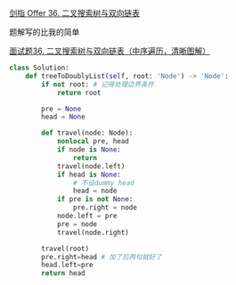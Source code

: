 [剑指 Offer 36. 二叉搜索树与双向链表](https://leetcode-cn.com/problems/er-cha-sou-suo-shu-yu-shuang-xiang-lian-biao-lcof/)

题解写的比我的简单

[面试题36. 二叉搜索树与双向链表（中序遍历，清晰图解）](https://leetcode-cn.com/problems/er-cha-sou-suo-shu-yu-shuang-xiang-lian-biao-lcof/solution/mian-shi-ti-36-er-cha-sou-suo-shu-yu-shuang-xian-5/)


```python
class Solution:
    def treeToDoublyList(self, root: 'Node') -> 'Node':
        if not root: # 记得处理边界条件
            return root

        pre = None
        head = None

        def travel(node: Node):
            nonlocal pre, head
            if node is None:
                return
            travel(node.left)
            if head is None:
                # 不设dummy head
                head = node
            if pre is not None:
                pre.right = node
            node.left = pre
            pre = node
            travel(node.right)

        travel(root)
        pre.right=head # 加了后两句就好了
        head.left=pre
        return head
```


